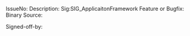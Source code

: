 IssueNo:
Description:
Sig:SIG_ApplicaitonFramework
Feature or Bugfix:
Binary Source:

Signed-off-by:
